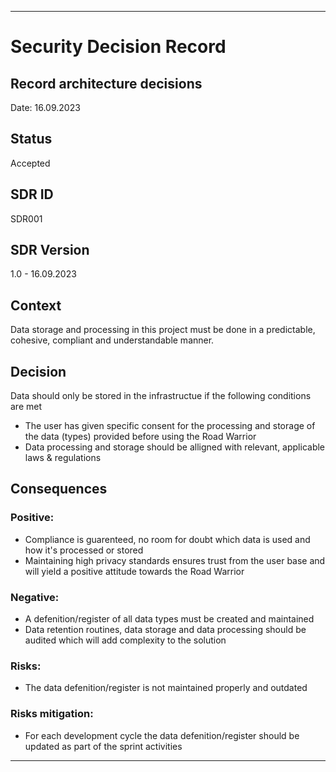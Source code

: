 ---

# Security Decision Record
## Record architecture decisions
Date: 16.09.2023

## Status
Accepted

## SDR ID
SDR001 

## SDR Version
1.0 - 16.09.2023

## Context
Data storage and processing in this project must be done in a predictable, cohesive, compliant and understandable manner.

## Decision
Data should only be stored in the infrastructue if the following conditions are met
- The user has given specific consent for the processing and storage of the data (types) provided before using the Road Warrior
- Data processing and storage should be alligned with relevant, applicable laws & regulations

## Consequences

### Positive:
- Compliance is guarenteed, no room for doubt which data is used and how it's processed or stored
- Maintaining high privacy standards ensures trust from the user base and will yield a positive attitude towards the Road Warrior

### Negative:
- A defenition/register of all data types must be created and maintained
- Data retention routines, data storage and data processing should be audited which will add complexity to the solution

### Risks:
- The data defenition/register is not maintained properly and outdated

### Risks mitigation:
- For each development cycle the data defenition/register should be updated as part of the sprint activities

------
